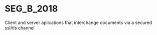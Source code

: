 # SEG_B_2018
Client and server aplications that interchange documents via a secured ssl/tls channel
